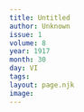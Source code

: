```yaml
---
title: Untitled
author: Unknown
issue: 1
volume: 8
year: 1917
month: 30
day: VI
tags:
layout: page.njk
image:
---
```


